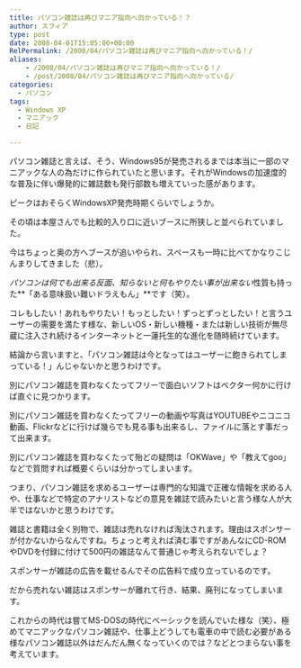 ```yaml
---
title: パソコン雑誌は再びマニア指向へ向かっている！？
author: スフィア
type: post
date: 2008-04-01T15:05:00+00:00
RelPermalink: /2008/04/パソコン雑誌は再びマニア指向へ向かっている！/
aliases:
    - /2008/04/パソコン雑誌は再びマニア指向へ向かっている！/
    - /post/2008/04/パソコン雑誌は再びマニア指向へ向かっている/
categories:
  - パソコン
tags:
  - Windows XP
  - マニアック
  - 日記

---
```

パソコン雑誌と言えば、そう、Windows95が発売されるまでは本当に一部のマニアックな人の為だけに作られていたと思います。それがWindowsの加速度的な普及に伴い爆発的に雑誌数も発行部数も増えていった感があります。

ピークはおそらくWindowsXP発売時期くらいでしょうか。

その頃は本屋さんでも比較的入り口に近いブースに所狭しと並べられていました。

今はちょっと奥の方へブースが追いやられ、スペースも一時に比べてかなりこじんまりしてきました（悲）。

*パソコンは何でも出来る反面、知らないと何もやりたい事が出来ない*性質も持った**「ある意味扱い難いドラえもん」**です（笑）。

コレもしたい！あれもやりたい！もっとしたい！ずっとずっとしたい！と言うユーザーの需要を満たす様な、新しいOS・新しい機種・または新しい技術が無尽蔵に注入され続けるインターネットと一蓮托生的な進化を随時続けています。

結論から言いますと、「パソコン雑誌は今となってはユーザーに飽きられてしまっている！」んじゃないかと思うわけです。

別にパソコン雑誌を買わなくたってフリーで面白いソフトはベクター何かに行けば直ぐに見つかります。

別にパソコン雑誌を買わなくたってフリーの動画や写真はYOUTUBEやニコニコ動画、Flickrなどに行けば幾らでも見る事も出来るし、ファイルに落とす事だって出来ます。

別にパソコン雑誌を買わなくたって殆どの疑問は「OKWave」や「教えてgoo」などで質問すれば概要くらいは分かってしまいます。

つまり、パソコン雑誌を求めるユーザーは専門的な知識で正確な情報を求める人や、仕事などで特定のアナリストなどの意見を雑誌で読みたいと言う様な人が大半ではないかと思うわけです。

雑誌と書籍は全く別物で、雑誌は売れなければ淘汰されます。理由はスポンサーが付かないからなんですね。ちょっと考えれば済む事ですがあんなにCD-ROMやDVDを付録に付けて500円の雑誌なんて普通じゃ考えられないでしょ？

スポンサーが雑誌の広告を載せるんでその広告料で成り立っているのです。

だから売れない雑誌はスポンサーが離れて行き、結果、廃刊になってしまいます。

これからの時代は嘗てMS-DOSの時代にベーシックを読んでいた様な（笑）、極めてマニアックなパソコン雑誌や、仕事上どうしても電車の中で読む必要がある様なパソコン雑誌以外はだんだん無くなっていくのでは？などとつまらない事を考えています。

